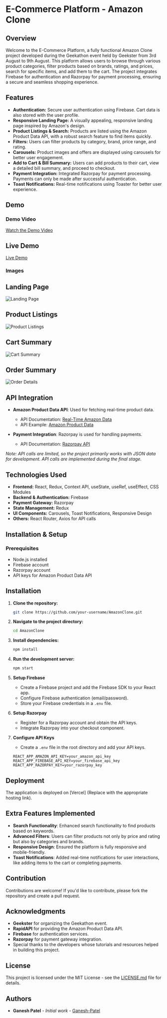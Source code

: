 # E-Commerce Platform - Amazon Clone

## Overview

Welcome to the E-Commerce Platform, a fully functional Amazon Clone project developed during the Geekathon event held by Geekster from 3rd August to 9th August. This platform allows users to browse through various product categories, filter products based on brands, ratings, and prices, search for specific items, and add them to the cart. The project integrates Firebase for authentication and Razorpay for payment processing, ensuring a secure and seamless shopping experience.

## Features

- **Authentication:** Secure user authentication using Firebase. Cart data is also stored with the user profile.
- **Responsive Landing Page:** A visually appealing, responsive landing page inspired by Amazon's design.
- **Product Listings & Search:** Products are listed using the Amazon Product Data API, with a robust search feature to find items quickly.
- **Filters:** Users can filter products by category, brand, price range, and rating.
- **Carousels:** Product images and offers are displayed using carousels for better user engagement.
- **Add to Cart & Bill Summary:** Users can add products to their cart, view a detailed bill summary, and proceed to checkout.
- **Payment Integration:** Integrated Razorpay for payment processing. Payments can only be made after successful authentication.
- **Toast Notifications:** Real-time notifications using Toaster for better user experience.

## Demo

### Demo Video
[Watch the Demo Video](#) 

## Live Demo
[Live Demo](https://amazon-clone-ashen-phi.vercel.app/)

### Images
## Landing Page
![Landing Page](https://github.com/user-attachments/assets/96ea911b-c127-4722-a3e6-e6b7571d96f9)

## Product Listings
![Product Listings](https://github.com/user-attachments/assets/1a002a13-cb74-44e5-be46-6465942d2851)

## Cart Summary
![Cart Summary](https://github.com/user-attachments/assets/223b7053-7a25-4a73-b27a-0dbcda362804) 

## Order Summary
![Order Details](https://github.com/user-attachments/assets/45b3eb2d-0f71-4c49-bf50-a0c0e4d9b230)

## API Integration

- **Amazon Product Data API**: Used for fetching real-time product data.
  - API Documentation: [Real-Time Amazon Data](https://rapidapi.com/letscrape-6bRBa3QguO5/api/real-time-amazon-data/playground/apiendpoint_17991940-c656-454f-a9ee-0277b0ada11d)
  - API Example: [Amazon Product Data](https://rapidapi.com/opus-serve-opus-serve-default/api/amazon-product-data6)

- **Payment Integration**: Razorpay is used for handling payments.
  - API Documentation: [Razorpay API](https://razorpay.com/docs/api/)

*Note: API calls are limited, so the project primarily works with JSON data for development. API calls are implemented during the final stage.*

## Technologies Used

- **Frontend:** React, Redux, Context API, useState, useRef, useEffect, CSS Modules
- **Backend & Authentication:** Firebase
- **Payment Gateway:** Razorpay
- **State Management:** Redux
- **UI Components:** Carousels, Toast Notifications, Responsive Design
- **Others:** React Router, Axios for API calls

## Installation & Setup

### Prerequisites
- Node.js installed
- Firebase account
- Razorpay account
- API keys for Amazon Product Data API

## Installation

1. **Clone the repository:**
    ```sh
    git clone https://github.com/your-username/AmazonClone.git
    ```

2. **Navigate to the project directory:**
    ```sh
    cd AmazonClone
    ```

3. **Install dependencies:**
    ```sh
    npm install
    ```

4. **Run the development server:**
    ```sh
    npm start
    ```

3. **Setup Firebase**
   - Create a Firebase project and add the Firebase SDK to your React app.
   - Configure Firebase authentication (email/password).
   - Store your Firebase credentials in a `.env` file.

4. **Setup Razorpay**
   - Register for a Razorpay account and obtain the API keys.
   - Integrate Razorpay into your checkout component.

5. **Configure API Keys**
   - Create a `.env` file in the root directory and add your API keys.
   ```env
   REACT_APP_AMAZON_API_KEY=your_amazon_api_key
   REACT_APP_FIREBASE_API_KEY=your_firebase_api_key
   REACT_APP_RAZORPAY_KEY=your_razorpay_key
   ```
## Deployment

The application is deployed on [Vercel] (Replace with the appropriate hosting link).

## Extra Features Implemented

- **Search Functionality**: Enhanced search functionality to find products based on keywords.
- **Advanced Filters**: Users can filter products not only by price and rating but also by categories and brands.
- **Responsive Design**: Ensured the platform is fully responsive and mobile-friendly.
- **Toast Notifications**: Added real-time notifications for user interactions, like adding items to the cart or completing payments.

## Contribution

Contributions are welcome! If you'd like to contribute, please fork the repository and create a pull request.

## Acknowledgments

- **Geekster** for organizing the Geekathon event.
- **RapidAPI** for providing the Amazon Product Data API.
- **Firebase** for authentication services.
- **Razorpay** for payment gateway integration.
- Special thanks to the developers whose tutorials and resources helped in building this project.

## License

This project is licensed under the MIT License - see the [LICENSE.md](LICENSE.md) file for details.

## Authors

- **Ganesh Patel** - *Initial work* - [Ganesh-Patel](https://github.com/Ganesh-Patel)

